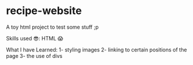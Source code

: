 # recipe-website
A toy html project to test some stuff ;p

Skills used 😎: HTML 😱

What I have Learned:
1- styling images
2- linking to certain positions of the page
3- the use of divs
